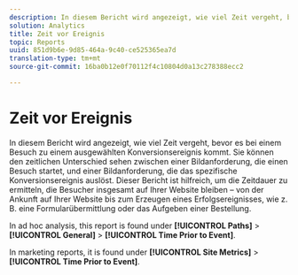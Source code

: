 ```yaml
---
description: In diesem Bericht wird angezeigt, wie viel Zeit vergeht, bevor es bei einem Besuch zu einem ausgewählten Konversionsereignis kommt. Sie können den zeitlichen Unterschied sehen zwischen einer Bildanforderung, die einen Besuch startet, und einer Bildanforderung, die das spezifische Konversionsereignis auslöst. Dieser Bericht ist hilfreich, um die Zeitdauer zu ermitteln, die Besucher insgesamt auf Ihrer Website bleiben – von der Ankunft auf Ihrer Website bis zum Erzeugen eines Erfolgsereignisses, wie z. B. eine Formularübermittlung oder das Aufgeben einer Bestellung.
solution: Analytics
title: Zeit vor Ereignis
topic: Reports
uuid: 851d9b6e-9d85-464a-9c40-ce525365ea7d
translation-type: tm+mt
source-git-commit: 16ba0b12e0f70112f4c10804d0a13c278388ecc2

---
```



# Zeit vor Ereignis

In diesem Bericht wird angezeigt, wie viel Zeit vergeht, bevor es bei einem Besuch zu einem ausgewählten Konversionsereignis kommt. Sie können den zeitlichen Unterschied sehen zwischen einer Bildanforderung, die einen Besuch startet, und einer Bildanforderung, die das spezifische Konversionsereignis auslöst. Dieser Bericht ist hilfreich, um die Zeitdauer zu ermitteln, die Besucher insgesamt auf Ihrer Website bleiben – von der Ankunft auf Ihrer Website bis zum Erzeugen eines Erfolgsereignisses, wie z. B. eine Formularübermittlung oder das Aufgeben einer Bestellung.

In ad hoc analysis, this report is found under **[!UICONTROL Paths]** &gt; **[!UICONTROL General]** &gt; **[!UICONTROL Time Prior to Event]**.

In marketing reports, it is found under **[!UICONTROL Site Metrics]** &gt; **[!UICONTROL Time Prior to Event]**.
